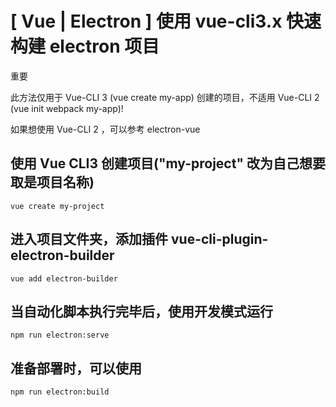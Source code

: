 # [ Vue | Electron ] 使用 vue-cli3.x 快速构建 electron 项目
重要

此方法仅用于 Vue-CLI 3 (vue create my-app) 创建的项目，不适用 Vue-CLI 2 (vue init webpack my-app)!

如果想使用 Vue-CLI 2 ，可以参考 electron-vue

## 使用 Vue CLI3 创建项目("my-project" 改为自己想要取是项目名称)
```
vue create my-project
```

## 进入项目文件夹，添加插件 vue-cli-plugin-electron-builder
```
vue add electron-builder
```

## 当自动化脚本执行完毕后，使用开发模式运行
```
npm run electron:serve
```

## 准备部署时，可以使用
```
npm run electron:build
```
